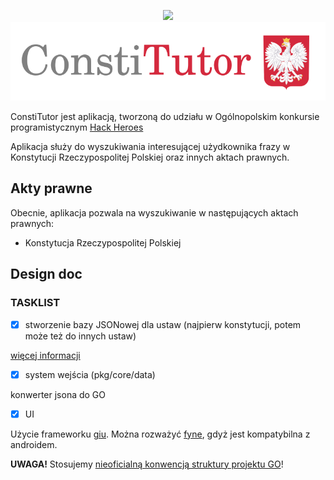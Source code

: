 <p align="center">
<a href="https://hackheroes.pl"><img src="https://hackheroes.pl/img/rsz_hackheroes_logo.png"></a>
<img src="internal/assets/icons/logo.png">
</p>

ConstiTutor jest aplikacją, tworzoną do udziału w Ogólnopolskim konkursie
programistycznym [Hack Heroes](https://hackheroes.pl/)

Aplikacja służy do wyszukiwania interesującej użydkownika frazy w Konstytucji
Rzeczypospolitej Polskiej oraz innych aktach prawnych.

## Akty prawne

Obecnie, aplikacja pozwala na wyszukiwanie w następujących aktach prawnych:

- Konstytucja Rzeczypospolitej Polskiej


## Design doc

### TASKLIST

- [X] stworzenie bazy JSONowej dla ustaw (najpierw konstytucji, potem może też do innych ustaw)

[więcej informacji](./pkg/data)

- [X] system wejścia (pkg/core/data)

konwerter jsona do GO

- [X] UI

Użycie frameworku [giu](https://github.com/AllenDang/giu).
Można rozważyć [fyne](https://fyne.io), gdyż jest kompatybilna z androidem.

**UWAGA!** Stosujemy [nieoficialną konwencją struktury projektu GO](https://github.com/golang-standards/project-layout)!
